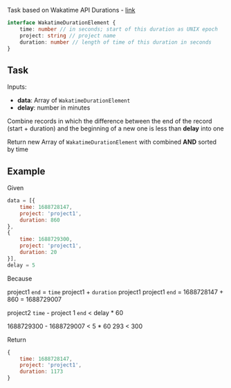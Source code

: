 Task based on Wakatime API Durations - [link](https://wakatime.com/developers#durations)

```ts
interface WakatimeDurationElement {
	time: number // in seconds; start of this duration as UNIX epoch
	project: string // project name
	duration: number // length of time of this duration in seconds
}
```

## Task

Inputs:
- **data**: Array of `WakatimeDurationElement`
- **delay**: number in minutes

Combine records in which the difference between the end of the record (start + duration) and the beginning of a new one is less than **delay** into one

Return new Array of `WakatimeDurationElement` with combined **AND** sorted by time


## Example

Given
```js
data = [{
	time: 1688728147,
	project: 'project1',
	duration: 860
},
{
	time: 1688729300,
	project: 'project1',
	duration: 20
}],
delay = 5
```

Because

project1 `end` = `time` project1 + `duration` project1
project1 `end` = 1688728147 + 860 = 1688729007

project2 `time` - project 1 `end` < delay * 60

1688729300 - 1688729007 < 5 * 60
293 < 300

Return 
```js
{
	time: 1688728147,
	project: 'project1',
	duration: 1173
}
```